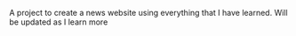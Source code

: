 A project to create a news website using everything that I have learned. Will be updated as I learn more